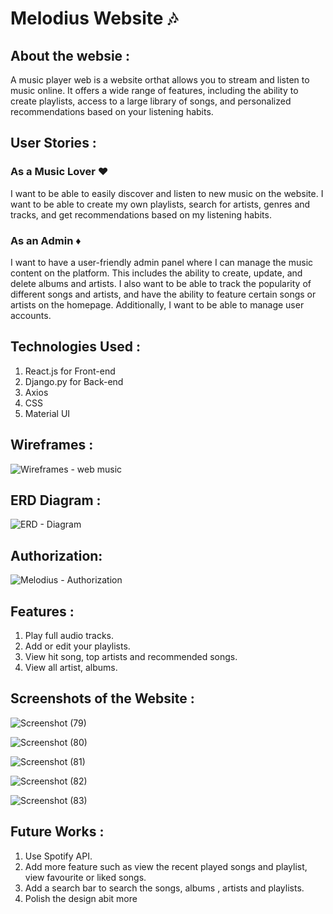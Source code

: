 ﻿# Melodius Website :notes: 

## About the websie : 
A music player web is a website orthat allows you to stream and listen to music online. It offers a wide range of features, including the ability to create playlists, access to a large library of songs, and personalized recommendations based on your listening habits.

## User Stories :

### As a Music Lover :hearts:
I want to be able to easily discover and listen to new music on the website. I want to be able to create my own playlists, search for artists, genres and tracks, and get recommendations based on my listening habits.

### As an Admin :diamonds:

I want to have a user-friendly admin panel where I can manage the music content on the platform. This includes the ability to create, update, and delete albums and artists. I also want to be able to track the popularity of different songs and artists, and have the ability to feature certain songs or artists on the homepage. Additionally, I want to be able to manage user accounts.


## Technologies Used : 

1. React.js for Front-end
2. Django.py for Back-end
3. Axios 
4. CSS
5. Material UI
   
   
## Wireframes : 

![Wireframes - web music](https://github.com/Music-Player-Web/Music-Web/assets/140065051/3f3c760b-cd1c-4e61-b388-519c6a3062b0)

## ERD Diagram : 

![ERD - Diagram ](https://github.com/Music-Player-Web/melodius/assets/140065051/431173af-4463-47e3-9922-525a7113358f)


## Authorization: 

![Melodius - Authorization ](https://github.com/Music-Player-Web/melodius/assets/140065051/a6fb753b-eb75-4f6a-b9af-9fb60678c4ca)


## Features :


1. Play full audio tracks.
2. Add or edit your playlists.
3. View hit song, top artists and recommended songs.
4. View all artist, albums. 
   
## Screenshots of the Website :

![Screenshot (79)](https://github.com/Music-Player-Web/melodius/assets/140065051/9402c377-ee6c-4885-9c42-19f3ef822486)

![Screenshot (80)](https://github.com/Music-Player-Web/melodius/assets/140065051/6fb24eb4-c66c-4464-8bd9-e5e07e0fb75d)

![Screenshot (81)](https://github.com/Music-Player-Web/melodius/assets/140065051/2e6afbc4-8d38-47b4-821f-cca3e9332a0c)

![Screenshot (82)](https://github.com/Music-Player-Web/melodius/assets/140065051/5afa908b-ab4b-4f58-8d2c-0e62327fec9f)

![Screenshot (83)](https://github.com/Music-Player-Web/melodius/assets/140065051/635360ac-7b29-4b19-8a34-d04d95b54561)

## Future Works : 

1. Use Spotify API.
2. Add more feature such as view the recent played songs and playlist, view favourite or liked songs.
3. Add a search bar to search the songs, albums , artists and playlists. 
4. Polish the design abit more
   
